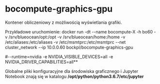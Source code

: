 # bocompute-graphics-gpu
Kontener obliczeniowy z możliwością wyświetlania grafiki.

Przykładowe uruchomienie:
docker run -dt --name bocompute-X -h bo60 -v /srv/blueocean/opt:/opt -v /srv/blueocean/home:/home -v /etc/aliases:/etc/aliases -v /etc/msmtprc:/etc/msmtprc --net cluster_network --ip 10.0.0.60 bockpl/bocompute-graphics-gpu

#--runtime=nvidia -e NVIDIA_VISIBLE_DEVICES=all -e NVIDIA_DRIVER_CAPABILITIES=all** 

Globalne pliki konfiguracyjne dla środowiska graficznego i Jupyter Notebook znają się w katalogu **/opt/python/python3.6.7/etc/jupyter**

